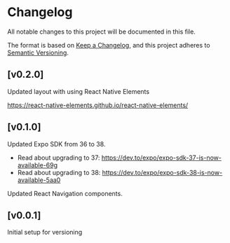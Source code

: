 # Changelog

All notable changes to this project will be documented in this file.

The format is based on [Keep a Changelog](https://keepachangelog.com),
and this project adheres to [Semantic Versioning](https://semver.org/).

## [v0.2.0]

Updated layout with using React Native Elements

https://react-native-elements.github.io/react-native-elements/

## [v0.1.0]

Updated Expo SDK from 36 to 38.

- Read about upgrading to 37: https://dev.to/expo/expo-sdk-37-is-now-available-69g
- Read about upgrading to 38: https://dev.to/expo/expo-sdk-38-is-now-available-5aa0

Updated React Navigation components.

## [v0.0.1]

Initial setup for versioning
